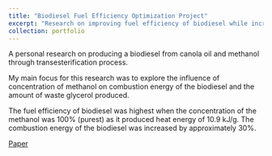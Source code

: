 ```yaml
---
title: "Biodiesel Fuel Efficiency Optimization Project"
excerpt: "Research on improving fuel efficiency of biodiesel while increasing the percent yield."
collection: portfolio
---
```


A personal research on producing a biodiesel from canola oil and methanol through transesterification process. 

My main focus for this research was to explore the influence of concentration of methanol on combustion energy of the biodiesel and the amount of waste glycerol produced. 

The fuel efficiency of biodiesel was highest when the concentration of the methanol was 100% (purest) as it produced heat energy of 10.9 kJ/g. The combustion energy of the biodiesel was increased by approximately 30%.  

<a href="../../files/Junyong Chemistry HL IA Final 03152022.pdf" class="demo_btn btn" style="text_">Paper</a>
